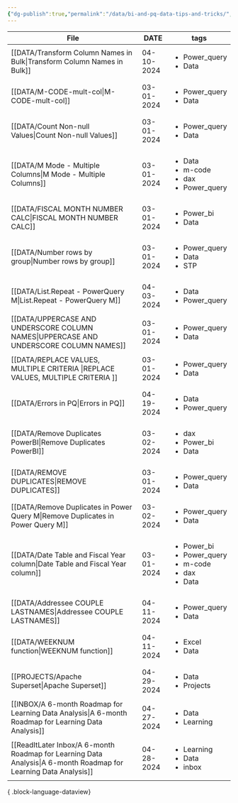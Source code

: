 ```yaml
---
{"dg-publish":true,"permalink":"/data/bi-and-pq-data-tips-and-tricks/","tags":["inbox","Data","Projects"],"noteIcon":"","created":"2024-04-03 4:09:59 pm","updated":"2024-04-10T09:25:21"}
---
```


| File                                                                                                                | DATE       | tags                                                                                   |
| ------------------------------------------------------------------------------------------------------------------- | ---------- | -------------------------------------------------------------------------------------- |
| [[DATA/Transform Column Names in Bulk\|Transform Column Names in Bulk]]                                          | 04-10-2024 | <ul><li>Power_query</li><li>Data</li></ul>                                             |
| [[DATA/M-CODE-mult-col\|M-CODE-mult-col]]                                                                        | 03-01-2024 | <ul><li>Power_query</li><li>Data</li></ul>                                             |
| [[DATA/Count Non-null Values\|Count Non-null Values]]                                                            | 03-01-2024 | <ul><li>Power_query</li><li>Data</li></ul>                                             |
| [[DATA/M Mode - Multiple Columns\|M Mode - Multiple Columns]]                                                    | 03-01-2024 | <ul><li>Data</li><li>m-code</li><li>dax</li><li>Power_query</li></ul>                  |
| [[DATA/FISCAL MONTH NUMBER CALC\|FISCAL MONTH NUMBER CALC]]                                                      | 03-01-2024 | <ul><li>Power_bi</li><li>Data</li></ul>                                                |
| [[DATA/Number rows by group\|Number rows by group]]                                                              | 03-01-2024 | <ul><li>Power_query</li><li>Data</li><li>STP</li></ul>                                 |
| [[DATA/List.Repeat - PowerQuery M\|List.Repeat - PowerQuery M]]                                                  | 04-03-2024 | <ul><li>Data</li><li>Power_query</li></ul>                                             |
| [[DATA/UPPERCASE AND UNDERSCORE COLUMN NAMES\|UPPERCASE AND UNDERSCORE COLUMN NAMES]]                            | 03-01-2024 | <ul><li>Power_query</li><li>Data</li></ul>                                             |
| [[DATA/REPLACE VALUES, MULTIPLE CRITERIA \|REPLACE VALUES, MULTIPLE CRITERIA ]]                                  | 03-01-2024 | <ul><li>Power_query</li><li>Data</li></ul>                                             |
| [[DATA/Errors in PQ\|Errors in PQ]]                                                                              | 04-19-2024 | <ul><li>Data</li><li>Power_query</li></ul>                                             |
| [[DATA/Remove Duplicates PowerBI\|Remove Duplicates PowerBI]]                                                    | 03-02-2024 | <ul><li>dax</li><li>Power_bi</li><li>Data</li></ul>                                    |
| [[DATA/REMOVE DUPLICATES\|REMOVE DUPLICATES]]                                                                    | 03-01-2024 | <ul><li>Power_query</li><li>Data</li></ul>                                             |
| [[DATA/Remove Duplicates in Power Query M\|Remove Duplicates in Power Query M]]                                  | 03-02-2024 | <ul><li>Power_query</li><li>Data</li></ul>                                             |
| [[DATA/Date Table and Fiscal Year column\|Date Table and Fiscal Year column]]                                    | 03-01-2024 | <ul><li>Power_bi</li><li>Power_query</li><li>m-code</li><li>dax</li><li>Data</li></ul> |
| [[DATA/Addressee COUPLE LASTNAMES\|Addressee COUPLE LASTNAMES]]                                                  | 04-11-2024 | <ul><li>Power_query</li><li>Data</li></ul>                                             |
| [[DATA/WEEKNUM function\|WEEKNUM function]]                                                                      | 04-11-2024 | <ul><li>Excel</li><li>Data</li></ul>                                                   |
| [[PROJECTS/Apache Superset\|Apache Superset]]                                                                    | 04-29-2024 | <ul><li>Data</li><li>Projects</li></ul>                                                |
| [[INBOX/A 6-month Roadmap for Learning Data Analysis\|A 6-month Roadmap for Learning Data Analysis]]             | 04-27-2024 | <ul><li>Data</li><li>Learning</li></ul>                                                |
| [[ReadItLater Inbox/A 6-month Roadmap for Learning Data Analysis\|A 6-month Roadmap for Learning Data Analysis]] | 04-28-2024 | <ul><li>Learning</li><li>Data</li><li>inbox</li></ul>                                  |

{ .block-language-dataview}
